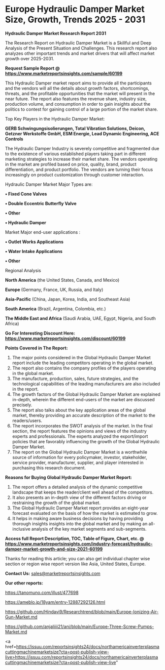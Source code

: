 # Europe Hydraulic Damper Market Size, Growth, Trends 2025 - 2031

<strong>Hydraulic Damper Market Research Report 2031</strong>

The Research Report on Hydraulic Damper Market is a Skillful and Deep Analysis of the Present Situation and Challenges. This research report also analyzes other important trends and market drivers that will affect market growth over 2025-2031.

<strong>Request Sample Report @ <a href=https://www.marketreportsinsights.com/sample/60199>https://www.marketreportsinsights.com/sample/60199</a></strong>

This Hydraulic Damper market report aims to provide all the participants and the vendors will all the details about growth factors, shortcomings, threats, and the profitable opportunities that the market will present in the near future. The report also features the revenue share, industry size, production volume, and consumption in order to gain insights about the politics to contest for gaining control of a large portion of the market share.

Top Key Players in the Hydraulic Damper Market:

<strong>GERB Schwingungsisolierungen, Total Vibration Solutions, Deicon, Getzner Werkstoffe GmbH, ESM Energie, Lead Dynamic Engineering, ACE Controls</strong>

The Hydraulic Damper Industry is severely competitive and fragmented due to the existence of various established players taking part in different marketing strategies to increase their market share. The vendors operating in the market are profiled based on price, quality, brand, product differentiation, and product portfolio. The vendors are turning their focus increasingly on product customization through customer interaction.

Hydraulic Damper Market Major Types are:

<strong>• Fixed Cone Valves

• Double Eccentric Butterfly Valve

• Other

• Hydraulic Damper</strong>

Market Major end-user applications :

<strong>• Outlet Works Applications

• Water Intake Applications

• Other</strong>

Regional Analysis

</u><strong><b>North America</b></strong> (the United States, Canada, and Mexico)

<strong><b>Europe </b></strong>(Germany, France, UK, Russia, and Italy)

<strong><b>Asia-Pacific</b></strong> (China, Japan, Korea, India, and Southeast Asia)

<strong><b>South America</b></strong> (Brazil, Argentina, Colombia, etc.)

<strong><b>The Middle East and Africa</b></strong> (Saudi Arabia, UAE, Egypt, Nigeria, and South Africa)

<strong>Go For Interesting Discount Here: <a href=https://www.marketreportsinsights.com/discount/60199>https://www.marketreportsinsights.com/discount/60199</a></strong>

<strong>Points Covered in The Report:</strong>
<ol>
  <li>The major points considered in the Global Hydraulic Damper Market report include the leading competitors operating in the global market.</li>
  <li>The report also contains the company profiles of the players operating in the global market.</li>
  <li>The manufacture, production, sales, future strategies, and the technological capabilities of the leading manufacturers are also included in the report.</li>
  <li>The growth factors of the Global Hydraulic Damper Market are explained in-depth, wherein the different end-users of the market are discussed precisely.</li>
  <li>The report also talks about the key application areas of the global market, thereby providing an accurate description of the market to the readers/users.</li>
  <li>The report incorporates the SWOT analysis of the market. In the final section, the report features the opinions and views of the industry experts and professionals. The experts analyzed the export/import policies that are favorably influencing the growth of the Global Hydraulic Damper Market.</li>
  <li>The report on the Global Hydraulic Damper Market is a worthwhile source of information for every policymaker, investor, stakeholder, service provider, manufacturer, supplier, and player interested in purchasing this research document.</li>
</ol>
<strong>Reasons for Buying Global Hydraulic Damper Market Report:</strong>

<ol>
  <li>The report offers a detailed analysis of the dynamic competitive landscape that keeps the reader/client well ahead of the competitors.</li>
  <li>It also presents an in-depth view of the different factors driving or restraining the growth of the global market.</li>
  <li>The Global Hydraulic Damper Market report provides an eight-year forecast evaluated on the basis of how the market is estimated to grow.</li>
  <li>It helps in making aware business decisions by having providing thorough insights insights into the global market and by making an all-inclusive analysis of the key market segments and sub-segments.</li>
</ol>
<strong>Access full Report Description, TOC, Table of Figure, Chart, etc. @ <a href=https://www.marketreportsinsights.com/industry-forecast/hydraulic-damper-market-growth-and-size-2021-60199>https://www.marketreportsinsights.com/industry-forecast/hydraulic-damper-market-growth-and-size-2021-60199</a></strong>


Thanks for reading this article; you can also get individual chapter wise section or region wise report version like Asia, United States, Europe.

<strong>Contact Us:</strong>
sales@marketreportsinsights.com

<strong>Our other reports:</strong>

<a href=https://tanomuno.com/illust/477698>https://tanomuno.com/illust/477698</a>

<a href=https://ameblo.jp/18yam/entry-12887292126.html>https://ameblo.jp/18yam/entry-12887292126.html</a>

<a href=https://github.com/Hindavi9/Researchtrend/blob/main/Europe-Ionizing-Air-Gun-Market.md>https://github.com/Hindavi9/Researchtrend/blob/main/Europe-Ionizing-Air-Gun-Market.md</a>

<a href=https://github.com/anjaliiii21/ani/blob/main/Europe-Three-Screw-Pumps-Market.md>https://github.com/anjaliiii21/ani/blob/main/Europe-Three-Screw-Pumps-Market.md</a>

<a href=https://issuu.com/reportsinsights24/docs/northamericainverterplasmacuttingmachinemarketsize?cta=post-publish-view-live>https://issuu.com/reportsinsights24/docs/northamericainverterplasmacuttingmachinemarketsize?cta=post-publish-view-live</a>"
